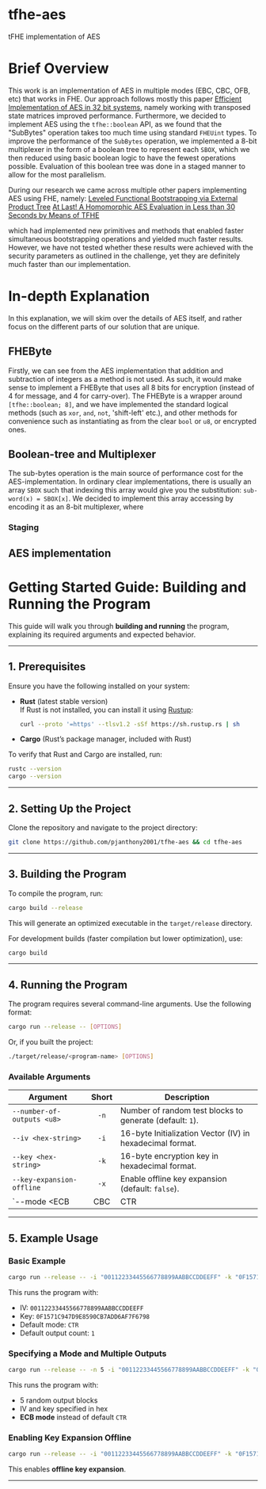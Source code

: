 # tfhe-aes
tFHE implementation of AES


# Brief Overview
This work is an implementation of AES in multiple modes (EBC, CBC, OFB, etc) that works in FHE. Our approach follows mostly this paper [Efficient Implementation of AES in 32 bit systems](https://link.springer.com/content/pdf/10.1007/3-540-36400-5_13.pdf), namely working with transposed state matrices improved performance. Furthermore, we decided to implement AES using the `tfhe::boolean` API, as we found that the "SubBytes" operation takes too much time using standard `FHEUint` types. To improve the performance of the `SubBytes` operation, we implemented a 8-bit multiplexer in the form of a boolean tree to represent each `SBOX`, which we then reduced using basic boolean logic to have the fewest operations possible. Evaluation of this boolean tree was done in a staged manner to allow for the most parallelism. 

During our research we came across multiple other papers implementing AES using FHE, namely: 
[Leveled Functional Bootstrapping via External Product Tree]()
[At Last! A Homomorphic AES Evaluation in Less than 30 Seconds by Means of TFHE]()

which had implemented new primitives and methods that enabled faster simultaneous bootstrapping operations and yielded much faster results. However, we have not tested whether these results were achieved with the security parameters as outlined in the challenge, yet they are definitely much faster than our implementation.

# In-depth Explanation

In this explanation, we will skim over the details of AES itself, and rather focus on the different parts of our solution that are unique.

## FHEByte
Firstly, we can see from the AES implementation that addition and subtraction of integers as a method is not used. As such, it would make sense to implement a FHEByte that uses all 8 bits for encryption (instead of 4 for message, and 4 for carry-over). The FHEByte is a wrapper around `[tfhe::boolean; 8]`, and we have implemented the standard logical methods (such as `xor`, `and`, `not`, 'shift-left' etc.), and other methods for convenience such as instantiating as from the clear `bool` or `u8`, or encrypted ones. 

## Boolean-tree and Multiplexer
The sub-bytes operation is the main source of performance cost for the AES-implementation. In ordinary clear implementations, there is usually an array `SBOX` such that indexing this array would give you the substitution: `sub-word(x) = SBOX[x]`. We decided to implement this array accessing by encoding it as an 8-bit multiplexer, where 

### Staging

## AES implementation

# **Getting Started Guide: Building and Running the Program**

This guide will walk you through **building and running** the program, explaining its required arguments and expected behavior.

---

## **1. Prerequisites**
Ensure you have the following installed on your system:
- **Rust** (latest stable version)  
  If Rust is not installed, you can install it using [Rustup](https://rustup.rs/):  
  ```sh
  curl --proto '=https' --tlsv1.2 -sSf https://sh.rustup.rs | sh
  ```
- **Cargo** (Rust’s package manager, included with Rust)  

To verify that Rust and Cargo are installed, run:
```sh
rustc --version
cargo --version
```

---

## **2. Setting Up the Project**  
Clone the repository and navigate to the project directory:  
```sh
git clone https://github.com/pjanthony2001/tfhe-aes && cd tfhe-aes  
```

---

## **3. Building the Program**
To compile the program, run:
```sh
cargo build --release
```
This will generate an optimized executable in the `target/release` directory.

For development builds (faster compilation but lower optimization), use:
```sh
cargo build
```

---

## **4. Running the Program**
The program requires several command-line arguments. Use the following format:
```sh
cargo run --release -- [OPTIONS]
```
Or, if you built the project:
```sh
./target/release/<program-name> [OPTIONS]
```

### **Available Arguments**
| Argument                     | Short | Description |
|------------------------------|:-----:|-------------|
| `--number-of-outputs <u8>`   | `-n`  | Number of random test blocks to generate (default: `1`). |
| `--iv <hex-string>`          | `-i`  | 16-byte Initialization Vector (IV) in hexadecimal format. |
| `--key <hex-string>`         | `-k`  | 16-byte encryption key in hexadecimal format. |
| `--key-expansion-offline`    | `-x`  | Enable offline key expansion (default: `false`). |
| `--mode <ECB|CBC|CTR|OFB>`   | `-m`  | Encryption mode (default: `CTR`). |

---

## **5. Example Usage**
### **Basic Example**
```sh
cargo run --release -- -i "00112233445566778899AABBCCDDEEFF" -k "0F1571C947D9E8590CB7ADD6AF7F6798"
```
This runs the program with:
- IV: `00112233445566778899AABBCCDDEEFF`
- Key: `0F1571C947D9E8590CB7ADD6AF7F6798`
- Default mode: `CTR`
- Default output count: `1`

### **Specifying a Mode and Multiple Outputs**
```sh
cargo run --release -- -n 5 -i "00112233445566778899AABBCCDDEEFF" -k "0F1571C947D9E8590CB7ADD6AF7F6798" -m ECB
```
This runs the program with:
- 5 random output blocks
- IV and key specified in hex
- **ECB mode** instead of default `CTR`

### **Enabling Key Expansion Offline**
```sh
cargo run --release -- -i "00112233445566778899AABBCCDDEEFF" -k "0F1571C947D9E8590CB7ADD6AF7F6798" -x
```
This enables **offline key expansion**.

---